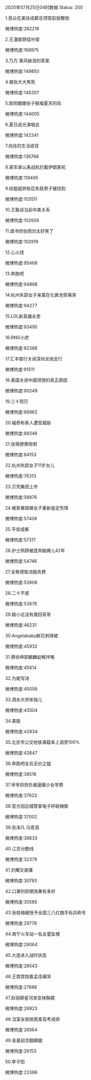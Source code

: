 2020年07月25日04时数据
Status: 200

1.民众在美驻成都总领馆前放鞭炮

微博热度:282219

2.王漫妮顾佳吵架

微博热度:168975

3.乃万 乘风破浪的答案

微博热度:149850

4.被张大大笑死

微博热度:146207

5.欧阳娜娜张子枫唱夏天的风

微博热度:144005

6.夏日追光演唱会

微博热度:142341

7.向往的生活收官

微博热度:136766

8.美军承认美战机拦截伊朗客机

微博热度:119495

9.给姐姐转账后失联男子被找到

微博热度:103511

10.王毅谈当前中美关系

微博热度:102926

11.虞书欣张雨剑太好笑了

微博热度:102919

12.心火烧

微博热度:95468

13.奔跑吧

微博热度:94868

14.杭州失踪女子亲属在化粪池旁痛哭

微博热度:94277

15.LOL新英雄永恩

微博热度:93495

16.RNG小虎

微博热度:92388

17.汇丰银行关闭深圳龙岗支行

微博热度:91511

18.美国关闭中国领馆的真正原因

微博热度:90249

19.三十而已

微博热度:89962

20.福奇称家人遭受威胁

微博热度:89246

21.张萌撩黄晓明

微博热度:84153

22.杭州失踪女子11岁女儿

微博热度:76313

23.贝壳集团上市

微博热度:58876

24.被家暴跳楼女子重新鉴定伤情

微博热度:57409

25.平安成都

微博热度:57317

26.护士照顾被遗弃脑瘫儿42年

微博热度:54746

27.全聚德取消服务费

微博热度:53906

28.二十不惑

微博热度:53878

29.路小北没有救回哥哥

微博热度:46231

30.Angelababy鲜花刺绣裙

微博热度:45932

31.蔡徐坤郭麒麟幼稚拌嘴

微博热度:45614

32.为妮写诗

微博热度:45059

33.洒水大师宋祖儿

微博热度:43504

34.美股

微博热度:42834

35.北京市公交地铁满载率上调至100%

微博热度:42647

36.奔跑吧全员无价之姐

微博热度:38516

37.爷爷将担负被逼婚少女学费

微博热度:37623

38.官方回应城管拿电子秤砸摊贩

微博热度:37002

39.张沫凡 马思涵

微博热度:36633

40.江苏分数线

微博热度:32379

41.刘耀文直播

微博热度:30793

42.口罩的防晒效果有多好

微博热度:30585

43.张桂梅被授予全国三八红旗手标兵称号

微博热度:29778

44.南宁火车站一名女童坠楼

微博热度:29064

45.大连进入战时状态

微博热度:28543

46.王霏霏抱着孟佳痛哭

微博热度:27886

47.赵丽颖星河渐变抹胸裙

微博热度:26923

48.当室友偷拍我查高考成绩

微博热度:26564

49.金晨前空翻踢腿

微博热度:26153

50.李子阳

微博热度:23396

